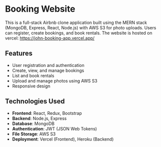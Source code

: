 # Booking Website

This is a full-stack Airbnb clone application built using the MERN stack (MongoDB, Express, React, Node.js) with AWS S3 for photo uploads. 
Users can register, create bookings, and book rentals. The website is hosted on vercel: https://john-booking-app.vercel.app/

## Features

- User registration and authentication
- Create, view, and manage bookings
- List and book rentals
- Upload and manage photos using AWS S3
- Responsive design

## Technologies Used

- **Frontend**: React, Redux, Bootstrap
- **Backend**: Node.js, Express
- **Database**: MongoDB
- **Authentication**: JWT (JSON Web Tokens)
- **File Storage**: AWS S3
- **Deployment**: Vercel (Frontend), Heroku (Backend)

